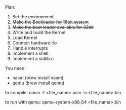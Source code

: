 Plan:
1. ~~Set the environment~~
2. ~~Make the Bootloader for 16bit system~~
3. ~~Make the boot loader available for 32bit~~
4. Write and build the Kernel
5. Load Kernel
6. Connect hardware I/o
7. Handle interrupts
8. Implement a shell
9. Implement a stdlib.c

You need:
- nasm (brew install nasm)
- qemu (brew install qemu)

to compile:
nasm -f <file_name>.asm -o <file_name>.bin

to run with qemu:
qemu-system-x86_64 <file_name>.bin

